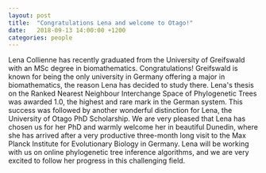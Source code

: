 ```yaml
---
layout: post
title:  "Congratulations Lena and welcome to Otago!"
date:   2018-09-13 14:00:00 +1200
categories: people
---
```


Lena Collienne has recently graduated from the University of Greifswald with an MSc degree in biomathematics.
Congratulations!
Greifswald is known for being the only university in Germany offering a major in biomathematics, the reason Lena has decided to study there.
Lena's thesis on the Ranked Nearest Neighbour Interchange Space of Phylogenetic Trees was awarded 1.0, the highest and rare mark in the German system.
This success was followed by another wonderful distinction for Lena, the University of Otago PhD Scholarship.
We are very pleased that Lena has chosen us for her PhD and warmly welcome her in beautiful Dunedin, where she has arrived after a very productive three-month long visit to the Max Planck Institute for Evolutionary Biology in Germany.
Lena will be working with us on online phylogenetic tree inference algorithms, and we are very excited to follow her progress in this challenging field.
